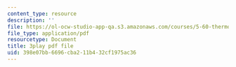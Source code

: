 ```yaml
---
content_type: resource
description: ''
file: https://ol-ocw-studio-app-qa.s3.amazonaws.com/courses/5-60-thermodynamics-kinetics-spring-2008/398e07bb6696cba211b432cf1975ac36_qYqI9IWyv-c.pdf
file_type: application/pdf
resourcetype: Document
title: 3play pdf file
uid: 398e07bb-6696-cba2-11b4-32cf1975ac36
---
```

